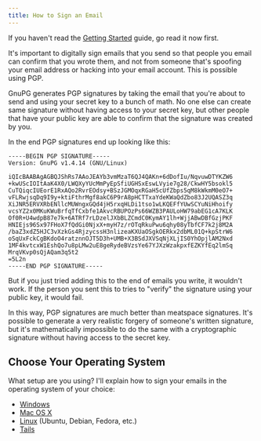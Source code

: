 ```yaml
---
title: How to Sign an Email
---
```


If you haven't read the [Getting Started](/getting_started/) guide, go read it now first.

It's important to digitally sign emails that you send so that people you email can confirm that you wrote them, and not from someone that's spoofing your email address or hacking into your email account. This is possible using PGP.

GnuPG generates PGP signatures by taking the email that you're about to send and using your secret key to a bunch of math. No one else can create same signature without having access to your secret key, but other people that have your public key are able to confirm that the signature was created by you.

In the end PGP signatures end up looking like this:

    -----BEGIN PGP SIGNATURE-----
    Version: GnuPG v1.4.14 (GNU/Linux)

    iQIcBAABAgAGBQJShRs7AAoJEAYb3vmMzaT6QJ4QAKn+6dDofIu/NqvuwDTYKZW6
    +kwUScIOItAaK4X0/LWQXyYUcMmPyEpSfiUGHSxEswLVyie7g28/CkwHY5bsokl5
    CuTQiqcIUEorE1RxAQo2RvrEOdsy+BSzJGMOqxRGaH5cUfZbps5qM8kWkmM0eO7+
    vFLRwjsqDq9I9y+ktiFthrMgf8akC6P9rA8pHCTTxaYdeKWaQdZbo83J2UQASZ3q
    XiJNR5ERVXRbENllcMUWngxGQd4jH5rxqHLDi1tso1wLKQEFfYUwSCYuNiHhoify
    vcsYZ2x0MKuKWuBrfqTfCxbfe1AkvcRBUPOzPs66WZB3PAULoHW79abEG1cA7KLK
    Of0R+U4wdpB87e7k+6ATRf7rLDzelJXbBLZCmdC0KymAY1lh+WjjABwDBfGzjPKF
    HNIEjs96Sx97FHoX7fQdGi0NjxX+myH7z/rOTqRkuPwu6qhy08yTbfCF7k2j8M2A
    /baZ3xdZ5HJC3vXzkGs4RjzycssH3nlizeaKXUaOSgkOERkx2dbML01Q+kpStrW6
    oSqUxFckCgBKdoO4ratznnOJT5D3h+UMB+X3BSdJXVSqNjXLjIS0YhOpjlAM2Nxd
    1MF4kvtcxW1EshQo7u8pLMw2uE8geRydeBVzsYe67YJXzWzakpxfEZKYfEq2lmSq
    MrqVKvp0sQjAQam3q5t2
    =5L2n
    -----END PGP SIGNATURE-----

But if you just tried adding this to the end of emails you write, it wouldn't work. If the person you sent this to tries to "verify" the signature using your public key, it would fail.

In this way, PGP signatures are much better than meatspace signatures. It's possible to generate a very realistic forgery of someone's written signature, but it's mathematically impossible to do the same with a cryptographic signature without having access to the secret key.

## Choose Your Operating System

What setup are you using? I'll explain how to sign your emails in the operating system of your choice:

* [Windows](windows.html)
* [Mac OS X](osx.html)
* [Linux](linux.html) (Ubuntu, Debian, Fedora, etc.)
* [Tails](tails.html)
